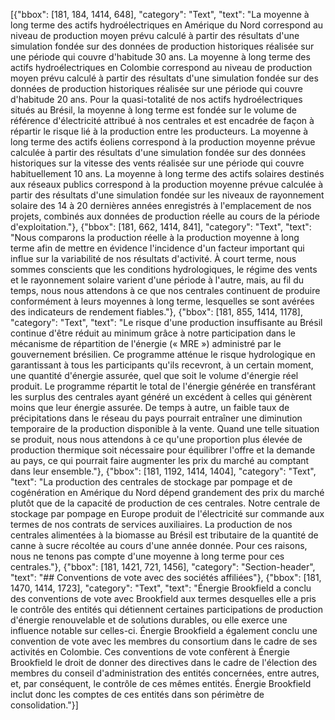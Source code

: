 [{"bbox": [181, 184, 1414, 648], "category": "Text", "text": "La moyenne à long terme des actifs hydroélectriques en Amérique du Nord correspond au niveau de production moyen prévu calculé à partir des résultats d'une simulation fondée sur des données de production historiques réalisée sur une période qui couvre d'habitude 30 ans. La moyenne à long terme des actifs hydroélectriques en Colombie correspond au niveau de production moyen prévu calculé à partir des résultats d'une simulation fondée sur des données de production historiques réalisée sur une période qui couvre d'habitude 20 ans. Pour la quasi-totalité de nos actifs hydroélectriques situés au Brésil, la moyenne à long terme est fondée sur le volume de référence d'électricité attribué à nos centrales et est encadrée de façon à répartir le risque lié à la production entre les producteurs. La moyenne à long terme des actifs éoliens correspond à la production moyenne prévue calculée à partir des résultats d'une simulation fondée sur des données historiques sur la vitesse des vents réalisée sur une période qui couvre habituellement 10 ans. La moyenne à long terme des actifs solaires destinés aux réseaux publics correspond à la production moyenne prévue calculée à partir des résultats d'une simulation fondée sur les niveaux de rayonnement solaire des 14 à 20 dernières années enregistrés à l'emplacement de nos projets, combinés aux données de production réelle au cours de la période d'exploitation."}, {"bbox": [181, 662, 1414, 841], "category": "Text", "text": "Nous comparons la production réelle à la production moyenne à long terme afin de mettre en évidence l'incidence d'un facteur important qui influe sur la variabilité de nos résultats d'activité. À court terme, nous sommes conscients que les conditions hydrologiques, le régime des vents et le rayonnement solaire varient d'une période à l'autre, mais, au fil du temps, nous nous attendons à ce que nos centrales continuent de produire conformément à leurs moyennes à long terme, lesquelles se sont avérées des indicateurs de rendement fiables."}, {"bbox": [181, 855, 1414, 1178], "category": "Text", "text": "Le risque d'une production insuffisante au Brésil continue d'être réduit au minimum grâce à notre participation dans le mécanisme de répartition de l'énergie (« MRE ») administré par le gouvernement brésilien. Ce programme atténue le risque hydrologique en garantissant à tous les participants qu'ils recevront, à un certain moment, une quantité d'énergie assurée, quel que soit le volume d'énergie réel produit. Le programme répartit le total de l'énergie générée en transférant les surplus des centrales ayant généré un excédent à celles qui génèrent moins que leur énergie assurée. De temps à autre, un faible taux de précipitations dans le réseau du pays pourrait entraîner une diminution temporaire de la production disponible à la vente. Quand une telle situation se produit, nous nous attendons à ce qu'une proportion plus élevée de production thermique soit nécessaire pour équilibrer l'offre et la demande au pays, ce qui pourrait faire augmenter les prix du marché au comptant dans leur ensemble."}, {"bbox": [181, 1192, 1414, 1404], "category": "Text", "text": "La production des centrales de stockage par pompage et de cogénération en Amérique du Nord dépend grandement des prix du marché plutôt que de la capacité de production de ces centrales. Notre centrale de stockage par pompage en Europe produit de l'électricité sur commande aux termes de nos contrats de services auxiliaires. La production de nos centrales alimentées à la biomasse au Brésil est tributaire de la quantité de canne à sucre récoltée au cours d'une année donnée. Pour ces raisons, nous ne tenons pas compte d'une moyenne à long terme pour ces centrales."}, {"bbox": [181, 1421, 721, 1456], "category": "Section-header", "text": "## Conventions de vote avec des sociétés affiliées"}, {"bbox": [181, 1470, 1414, 1723], "category": "Text", "text": "Énergie Brookfield a conclu des conventions de vote avec Brookfield aux termes desquelles elle a pris le contrôle des entités qui détiennent certaines participations de production d'énergie renouvelable et de solutions durables, ou elle exerce une influence notable sur celles-ci. Énergie Brookfield a également conclu une convention de vote avec les membres du consortium dans le cadre de ses activités en Colombie. Ces conventions de vote confèrent à Énergie Brookfield le droit de donner des directives dans le cadre de l'élection des membres du conseil d'administration des entités concernées, entre autres, et, par conséquent, le contrôle de ces mêmes entités. Énergie Brookfield inclut donc les comptes de ces entités dans son périmètre de consolidation."}]